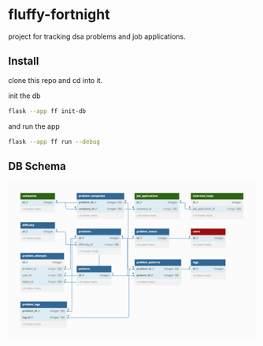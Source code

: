 # fluffy-fortnight

project for tracking dsa problems and job applications.


## Install 

clone this repo and cd into it.


init the db

```bash
flask --app ff init-db
```

and run the app

```bash
flask --app ff run --debug
```


## DB Schema

![db schema](ff/static/assets/images/db_schema_keys.png)


